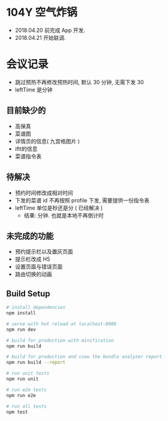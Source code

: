 # 104Y 空气炸锅

+ 2018.04.20 前完成 App 开发.
+ 2018.04.21 开始联调.

# 会议记录

+ 跳过预热不再修改预热时间, 默认 30 分钟, 无需下发 30
+ leftTime 是分钟

## 目前缺少的

+ 高保真
+ 菜谱图
+ 详情页的信息( 九宫格图片 )
+ iftt的信息
+ 菜谱指令表

## 待解决

+ 预约时间修改成相对时间
+ 下发的菜谱 id 不再按照 profile 下发, 需要提供一份指令表
+ leftTime 单位是秒还是分 ( 已经解决 )
    - 结果: 分钟. 也就是本地不再倒计时

## 未完成的功能

+ 预约提示栏以及置灰页面
+ 提示栏改成 H5
+ 设置页面与错误页面
+ 路由切换的动画





## Build Setup

``` bash
# install dependencies
npm install

# serve with hot reload at localhost:8080
npm run dev

# build for production with minification
npm run build

# build for production and view the bundle analyzer report
npm run build --report

# run unit tests
npm run unit

# run e2e tests
npm run e2e

# run all tests
npm test
```
